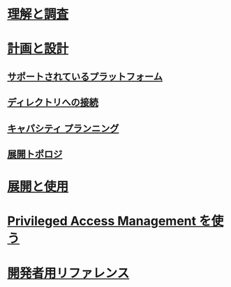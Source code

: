 # [理解と調査](/microsoft-identity-manager/understand-explore/microsoft-identity-manager-2016)
# [計画と設計](/microsoft-identity-manager/plan-design/microsoft-identity-manager-2016-supported-platforms)
## [サポートされているプラットフォーム](microsoft-identity-manager-2016-supported-platforms.md)
## [ディレクトリへの接続](supported-management-agents.md)
## [キャパシティ プランニング](capacity-planning-guide.md)
## [展開トポロジ](topology-considerations.md)
# [展開と使用](/microsoft-identity-manager/deploy-use/microsoft-identity-manager-deploy)
# [Privileged Access Management を使う](/microsoft-identity-manager/pam/privileged-identity-management-for-active-directory-domain-services)
# [開発者用リファレンス](/microsoft-identity-manager/reference/microsoft-identity-manager-2016-developer-reference)


<!--HONumber=Jul16_HO3-->


